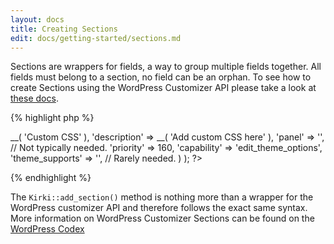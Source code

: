 ```yaml
---
layout: docs
title: Creating Sections
edit: docs/getting-started/sections.md
---
```


Sections are wrappers for fields, a way to group multiple fields together. All fields must belong to a section, no field can be an orphan. To see how to create Sections using the WordPress Customizer API please take a look at [these docs](https://developer.wordpress.org/themes/advanced-topics/customizer-api/#sections).

{% highlight php %}
<?php
Kirki::add_section( 'custom_css', array(
    'title'          => __( 'Custom CSS' ),
    'description'    => __( 'Add custom CSS here' ),
    'panel'          => '', // Not typically needed.
    'priority'       => 160,
    'capability'     => 'edit_theme_options',
    'theme_supports' => '', // Rarely needed.
) );
?>
{% endhighlight %}

The `Kirki::add_section()` method is nothing more than a wrapper for the WordPress customizer API and therefore follows the exact same syntax. More information on WordPress Customizer Sections can be found on the [WordPress Codex](https://developer.wordpress.org/themes/advanced-topics/customizer-api/#sections)
